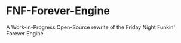 # FNF-Forever-Engine

A Work-in-Progress Open-Source rewrite of the Friday Night Funkin' Forever Engine.
